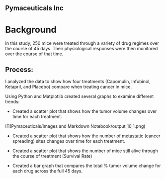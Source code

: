## Pymaceuticals Inc

# Background 
In this study, 250 mice were treated through a variety of drug regimes over the course of 45 days. Their physiological responses were then monitored over the course of that time. 



## Process:

I analyzed the data to show how four treatments (Capomulin, Infubinol, Ketapril, and Placebo) compare when treating cancer in mice.

Using Python and Matplotlib created several graphs to examine different trends:

* Created a scatter plot that shows how the tumor volume changes over time for each treatment.

![](Pymaceuticals/Images and Markdown Notebook/output_10_1.png)

* Created a scatter plot that shows how the number of [metastatic](https://en.wikipedia.org/wiki/Metastasis) (cancer spreading) sites changes over time for each treatment.


* Created a scatter plot that shows the number of mice still alive through the course of treatment (Survival Rate)
* Created a bar graph that compares the total % tumor volume change for each drug across the full 45 days.
